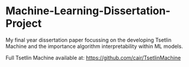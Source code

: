 # Machine-Learning-Dissertation-Project


My final year dissertation paper focussing on the developing Tsetlin Machine and the importance algorithm interpretability within ML models.

Full Tsetlin Machine available at:
https://github.com/cair/TsetlinMachine
